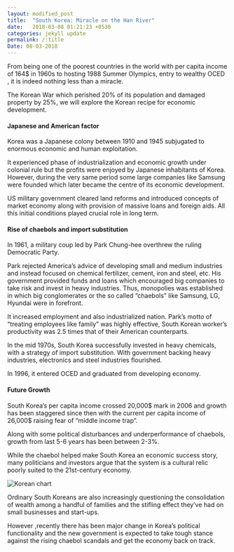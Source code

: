 ```yaml
---
layout: modified_post
title:  "South Korea: Miracle on the Han River"
date:   2018-03-08 01:21:23 +0530
categories: jekyll update
permalink: /:title
Date: 08-03-2018
---
```


From being one of the poorest countries in the world with per capita income of 164$ in 1960s to hosting 1988 Summer Olympics, entry to wealthy OCED , it is indeed nothing less than a miracle.

The Korean War which perished 20% of its population and damaged property by 25%, we will explore the Korean recipe for economic development.

#### Japanese and American factor

Korea was a Japanese colony between 1910 and 1945 subjugated to enormous economic and human exploitation.

It experienced phase of industrialization and economic growth under colonial rule but the profits were enjoyed by Japanese inhabitants of Korea. However, during the very same period some large companies like Samsung were founded which later became the centre of its economic development.

US military government cleared land reforms and  introduced concepts of market economy along with provision of massive loans and foreign aids. All this initial conditions played crucial role in long term.

#### Rise of chaebols and import substitution

In 1961, a military coup led by Park Chung-hee overthrew the ruling Democratic Party. 

Park rejected America’s advice of developing small and medium industries and instead focused on chemical fertilizer, cement, iron and steel, etc. His government provided funds and loans which encouraged big companies to take risk and invest in heavy industries. Thus, monopolies was established in which big conglomerates or the so called “chaebols”  like Samsung, LG, Hyundai were in forefront. 

It increased employment and also industrialized nation. Park’s motto of “treating employees like family” was highly effective, South Korean worker’s productivity was 2.5 times that of their American counterparts. 

In the mid 1970s, South Korea successfully invested in heavy chemicals, with a strategy of import substitution. With government backing heavy industries, electronics and steel industries flourished. 

In 1996, it entered OCED and graduated from developing economy.

#### Future Growth

South Korea’s per capita income crossed 20,000$ mark in 2006 and growth has been staggered since then with the current per capita income of 26,000$ raising fear of “middle income trap”. 

Along with some political disturbances and underperformance of chaebols, growth from last 5-6 years has been between 2-3%.

While the chaebol helped make South Korea an economic success story, many politicians and investors argue that the system is a cultural relic poorly suited to the 21st-century economy. 

![Korean chart](https://pratikn96.github.io/personal_website/assets/images/korean-chart.jpg)


Ordinary South Koreans are also increasingly questioning the consolidation of wealth among a handful of families and the stifling effect they’ve had on small businesses and start-ups. 

However ,recently there has been major change in Korea’s political functionality and the new government is expected to take tough stance against the rising chaebol scandals and get the economy back on track.